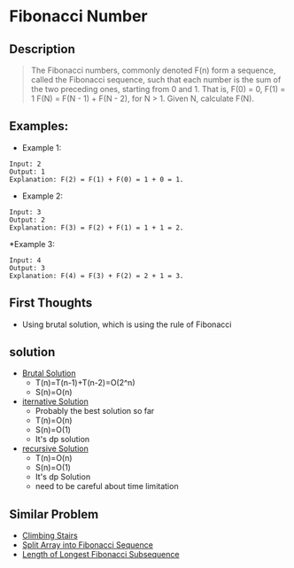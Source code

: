 # Fibonacci Number
## Description
> The Fibonacci numbers, commonly denoted F(n) form a sequence, called the Fibonacci sequence, such that each number is the sum of the two preceding ones, starting from 0 and 1. That is,
> F(0) = 0,   F(1) = 1
> F(N) = F(N - 1) + F(N - 2), for N > 1.
> Given N, calculate F(N).

## Examples:
* Example 1:
```
Input: 2
Output: 1
Explanation: F(2) = F(1) + F(0) = 1 + 0 = 1.
```
* Example 2:
```
Input: 3
Output: 2
Explanation: F(3) = F(2) + F(1) = 1 + 1 = 2.
```
*Example 3:
```
Input: 4
Output: 3
Explanation: F(4) = F(3) + F(2) = 2 + 1 = 3.
```

## First Thoughts
* Using brutal solution, which is using the rule of Fibonacci

## solution
* [Brutal Solution]()
  - T(n)=T(n-1)+T(n-2)=O(2^n)
  - S(n)=O(n)
* [iternative Solution]()
  - Probably the best solution so far
  - T(n)=O(n)
  - S(n)=O(1)
  - It's dp solution
* [recursive Solution]()
  - T(n)=O(n)
  - S(n)=O(1)
  - It's dp Solution
  - need to be careful about time limitation

## Similar Problem
* [Climbing Stairs]()
* [Split Array into Fibonacci Sequence]()
* [Length of Longest Fibonacci Subsequence]()
